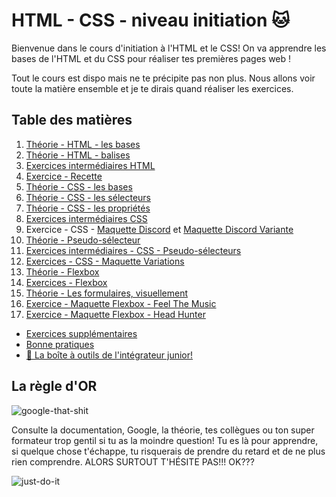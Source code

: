 # HTML - CSS - niveau initiation :cat:

Bienvenue dans le cours d'initiation à l'HTML et le CSS! On va apprendre les bases de l'HTML et du CSS pour réaliser tes premières pages web !

Tout le cours est dispo mais ne te précipite pas non plus. Nous allons voir toute la matière ensemble et je te dirais quand réaliser les exercices.

## Table des matières

1. [Théorie - HTML - les bases](01-theorie-html-bases.md)
2. [Théorie - HTML - balises](02-theorie-html-balises.md)
3. [Exercices intermédiaires HTML](03-exercices-intermediaires-html.md)
4. [Exercice - Recette](04-exercice-recette.md)
5. [Théorie - CSS - les bases](05-theorie-css-bases.md)
6. [Théorie - CSS - les sélecteurs](06-theorie-css-selecteurs.md)
7. [Théorie - CSS - les propriétés](07-theorie-css-prorietes.md)
8. [Exercices intermédiaires CSS](08-exercices-intermediaires-css.md)
9. Exercice - CSS - [Maquette Discord](09a-exercice-css-maquette-discord.md) et [Maquette Discord Variante](09b-exercice-css-maquette-discord.md)
10. [Théorie - Pseudo-sélecteur](10-theorie-css-pseudo-selecteurs.md)
11. [Exercices intermédiaires - CSS - Pseudo-sélecteurs](11-exercices-css-pseudo-selecteurs.md)
12. [Exercices - CSS - Maquette Variations](12-exercice-css-maquette-variations.md)
13. [Théorie - Flexbox](13-theorie-flexbox.md)
14. [Exercices - Flexbox](14-exercices-flexbox.md)
15. [Théorie - Les formulaires, visuellement](15-theorie-form-visu.md)
16. [Exercice - Maquette Flexbox - Feel The Music](16-exercice-css-maquette-feelthemusic.md)
17. [Exercice - Maquette Flexbox - Head Hunter](16-exercice-css-maquette-head-hunter.md)

- [Exercices supplémentaires](bonus-exos-supp.md)
- [Bonne pratiques](bonus-bonnes-pratiques.md)
- [🧰 La boîte à outils de l'intégrateur junior!](../boite-outils.md)

## La règle d'OR

![google-that-shit](./img/google-it.gif)

Consulte la documentation, Google, la théorie, tes collègues ou ton super formateur trop gentil si tu as la moindre question! Tu es là pour apprendre, si quelque chose t'échappe, tu risquerais de prendre du retard et de ne plus rien comprendre. ALORS SURTOUT T'HÉSITE PAS!!! OK???

![just-do-it](./img/just-do-it.gif)
